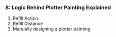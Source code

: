 ### 8: Logic Behind Plotter Painting Explained
1. Refill Action 
2. Refill Distance 
3. Manually designing a plotter painting